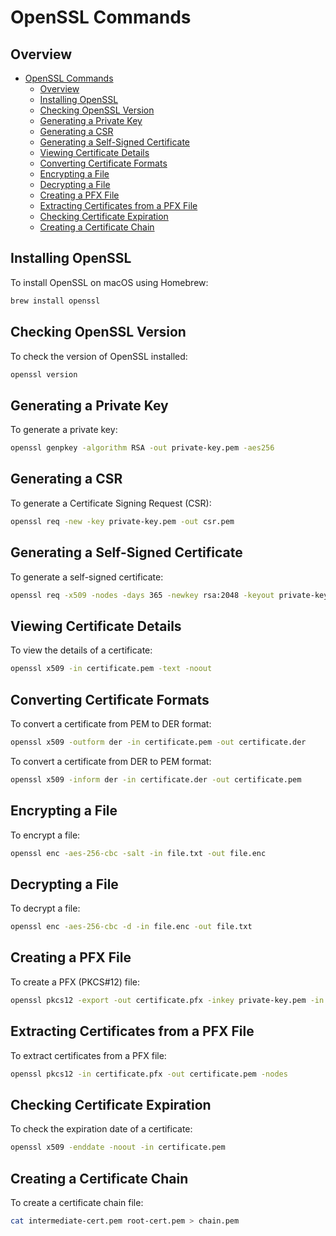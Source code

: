 # OpenSSL Commands

## Overview
- [OpenSSL Commands](#openssl-commands)
  - [Overview](#overview)
  - [Installing OpenSSL](#installing-openssl)
  - [Checking OpenSSL Version](#checking-openssl-version)
  - [Generating a Private Key](#generating-a-private-key)
  - [Generating a CSR](#generating-a-csr)
  - [Generating a Self-Signed Certificate](#generating-a-self-signed-certificate)
  - [Viewing Certificate Details](#viewing-certificate-details)
  - [Converting Certificate Formats](#converting-certificate-formats)
  - [Encrypting a File](#encrypting-a-file)
  - [Decrypting a File](#decrypting-a-file)
  - [Creating a PFX File](#creating-a-pfx-file)
  - [Extracting Certificates from a PFX File](#extracting-certificates-from-a-pfx-file)
  - [Checking Certificate Expiration](#checking-certificate-expiration)
  - [Creating a Certificate Chain](#creating-a-certificate-chain)

## Installing OpenSSL

To install OpenSSL on macOS using Homebrew:

```sh
brew install openssl
```

## Checking OpenSSL Version

To check the version of OpenSSL installed:

```sh
openssl version
```

## Generating a Private Key

To generate a private key:

```sh
openssl genpkey -algorithm RSA -out private-key.pem -aes256
```

## Generating a CSR

To generate a Certificate Signing Request (CSR):

```sh
openssl req -new -key private-key.pem -out csr.pem
```

## Generating a Self-Signed Certificate

To generate a self-signed certificate:

```sh
openssl req -x509 -nodes -days 365 -newkey rsa:2048 -keyout private-key.pem -out certificate.pem
```

## Viewing Certificate Details

To view the details of a certificate:

```sh
openssl x509 -in certificate.pem -text -noout
```

## Converting Certificate Formats

To convert a certificate from PEM to DER format:

```sh
openssl x509 -outform der -in certificate.pem -out certificate.der
```

To convert a certificate from DER to PEM format:

```sh
openssl x509 -inform der -in certificate.der -out certificate.pem
```

## Encrypting a File

To encrypt a file:

```sh
openssl enc -aes-256-cbc -salt -in file.txt -out file.enc
```

## Decrypting a File

To decrypt a file:

```sh
openssl enc -aes-256-cbc -d -in file.enc -out file.txt
```

## Creating a PFX File

To create a PFX (PKCS#12) file:

```sh
openssl pkcs12 -export -out certificate.pfx -inkey private-key.pem -in certificate.pem -certfile ca-cert.pem
```

## Extracting Certificates from a PFX File

To extract certificates from a PFX file:

```sh
openssl pkcs12 -in certificate.pfx -out certificate.pem -nodes
```

## Checking Certificate Expiration

To check the expiration date of a certificate:

```sh
openssl x509 -enddate -noout -in certificate.pem
```

## Creating a Certificate Chain

To create a certificate chain file:

```sh
cat intermediate-cert.pem root-cert.pem > chain.pem
```